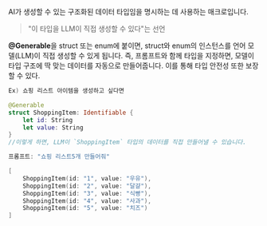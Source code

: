 AI가 생성할 수 있는 구조화된 데이터 타입임을 명시하는 데 사용하는 매크로입니다.
> "이 타입을 LLM이 직접 생성할 수 있다"는 선언

**@Generable**을 struct 또는 enum에 붙이면,
struct와 enum의 인스턴스를 언어 모델(LLM)이 직접 생성할 수 있게 됩니다.
즉, 프롬프트와 함께 타입을 지정하면, 모델이 타입 구조에 딱 맞는 데이터를 자동으로 만들어줍니다. 이를 통해 타입 안전성 또한 보장할 수 있다.


```swift
Ex) 쇼핑 리스트 아이템을 생성하고 싶다면 

@Generable
struct ShoppingItem: Identifiable {
    let id: String
    let value: String
}
//이렇게 하면, LLM이 `ShoppingItem` 타입의 데이터를 직접 만들어낼 수 있습니다.

프롬프트: "쇼핑 리스트5개 만들어줘"

[
	ShoppingItem(id: "1", value: "우유"),
    ShoppingItem(id: "2", value: "달걀"),
    ShoppingItem(id: "3", value: "식빵"),
    ShoppingItem(id: "4", value: "사과"),
    ShoppingItem(id: "5", value: "치즈")
]
```

